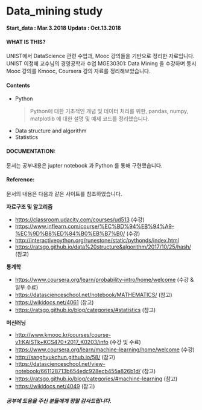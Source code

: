 # Data_mining study

__Start_data : Mar.3.2018__
__Updata : Oct.13.2018__

#### WHAT IS THIS?
UNIST에서 DataScience 관련 수업과, Mooc 강의들을 기반으로 정리한 자료입니다.
UNIST 이정혜 교수님의 경영공학과 수업 MGE30301: Data Mining 을 수강하며 동시 Mooc 강의를  Kmooc, Coursera 강의 자료를 정리해보았습니다.

#### Contents
- Python
    > Python에 대한 기초적인 개념 및 데이터 처리를 위한, pandas, numpy, matplotlib 에 대한 설명 및 예제 코드를 정리했습니다.
- Data structure and algorithm
- Statistics


#### DOCUMENTATION:
문서는 공부내용은 jupter notebook 과 Python 를 통해 구현했습니다.


#### Reference:
문서의 내용은 다음과 같은 사이트를 참조하였습니다.
<br>

__자료구조 및 알고리즘__
- https://classroom.udacity.com/courses/ud513 (수강)
- https://www.inflearn.com/course/%EC%BD%94%EB%94%A9-%EC%9D%B8%ED%84%B0%EB%B7%B0/ (수강)
- http://interactivepython.org/runestone/static/pythonds/index.html
- https://ratsgo.github.io/data%20structure&algorithm/2017/10/25/hash/ (참고)

__통계학__
- https://www.coursera.org/learn/probability-intro/home/welcome (수강 & 일부 수료)
- https://datascienceschool.net/notebook/MATHEMATICS/ (참고)
- https://wikidocs.net/4061 (참고)
- https://ratsgo.github.io/blog/categories/#statistics (참고)

__머신러닝__
- http://www.kmooc.kr/courses/course-v1:KAISTk+KCS470+2017_K0203/info (수강 및 수료)
- https://www.coursera.org/learn/machine-learning/home/welcome (수강)
- http://sanghyukchun.github.io/58/ (참고)
- https://datascienceschool.net/view-notebook/661128713b654edc928ecb455a826b1d/ (참고)
- https://ratsgo.github.io/blog/categories/#machine-learning (참고)
- https://wikidocs.net/4049 (참고)

##### 공부에 도움을 주신 분들에게 정말 감사드립니다.


